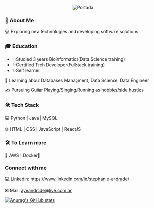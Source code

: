 <p align="center">
     <img src="https://user-images.githubusercontent.com/37404936/140653247-b0b22c61-bac2-41d7-bf8a-34b2fd21a6bd.PNG" alt="Portada" />
</p>

### 👩    **About Me**

💻   Exploring new technologies and developing software solutions

### 🎓   **Education**
- ✨Studied 3 years Bioinformatics(Data Science training)
- ✨Certified Tech Developer(Fullstack training)
- ✨Self learner

🌱   Learning about Databases Managment, Data Science, Data Engineer

✍️   Pursuing Guitar Playing/Singing/Running as hobbies/side hustles

### 🛠 **Tech Stack**
💻   Python | Java | MySQL

🌐   HTML | CSS | JavaScript | ReactJS

### 🛠 **To Learn more**
🔧   AWS | Docker🐳 




### **Connect with me**


💻 Linkedin: https://www.linkedin.com/in/stephanie-andrade/ 

✉ Mail: ayeandrade@live.com.ar 

[![Anurag's GitHub stats](https://github-readme-stats.vercel.app/api?username=stephieandrade&theme=cobalt)](https://github.com/anuraghazra/github-readme-stats)

